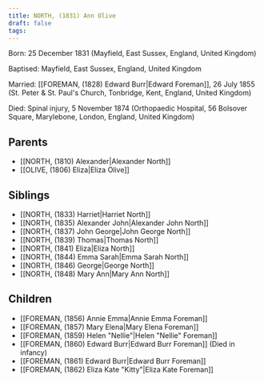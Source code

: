 ```yaml
---
title: NORTH, (1831) Ann Olive
draft: false
tags:
---
```

Born: 25 December 1831 (Mayfield, East Sussex, England, United Kingdom)

Baptised: Mayfield, East Sussex, England, United Kingdom

Married: [[FOREMAN, (1828) Edward Burr|Edward Foreman]], 26 July 1855 (St. Peter & St. Paul's Church, Tonbridge, Kent, England, United Kingdom)

Died: Spinal injury, 5 November 1874 (Orthopaedic Hospital, 56 Bolsover Square, Marylebone, London, England, United Kingdom)

## Parents
- [[NORTH, (1810) Alexander|Alexander North]]
- [[OLIVE, (1806) Eliza|Eliza Olive]]

## Siblings
- [[NORTH, (1833) Harriet|Harriet North]]
- [[NORTH, (1835) Alexander John|Alexander John North]]
- [[NORTH, (1837) John George|John George North]]
- [[NORTH, (1839) Thomas|Thomas North]]
- [[NORTH, (1841) Eliza|Eliza North]]
- [[NORTH, (1844) Emma Sarah|Emma Sarah North]]
- [[NORTH, (1846) George|George North]]
- [[NORTH, (1848) Mary Ann|Mary Ann North]]

## Children
- [[FOREMAN, (1856) Annie Emma|Annie Emma Foreman]]
- [[FOREMAN, (1857) Mary Elena|Mary Elena Foreman]]
- [[FOREMAN, (1859) Helen "Nellie"|Helen "Nellie" Foreman]]
- [[FOREMAN, (1860) Edward Burr|Edward Burr Foreman]] (Died in infancy)
- [[FOREMAN, (1861) Edward Burr|Edward Burr Foreman]]
- [[FOREMAN, (1862) Eliza Kate "Kitty"|Eliza Kate Foreman]]